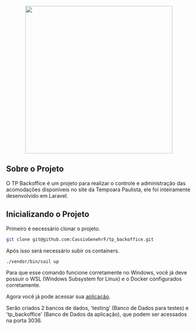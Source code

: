<p align="center"><a href="https://temporadapaulista.com.br" target="_blank"><img src="https://temporadapaulista.com.br/wp-content/uploads/2022/06/Logo-Grupo-Temporada-Completo-1.png" width="400"></a></p>

## Sobre o Projeto

O TP Backoffice é um projeto para realizar o controle e administração das acomodações disponíveis no site da Tempoara Paulista, ele foi inteiramente desenvolvido em Laravel.

## Inicializando o Projeto

Primeiro é necessário clonar o projeto.

```bash
git clone git@github.com:CassioGenehrF/tp_backoffice.git
```

Após isso será necessário subir os containers.

```bash
./vendor/bin/sail up
```

Para que esse comando funcione corretamente no Windows, você já deve possuir o WSL (Windows Subsystem for Linux) e o Docker configurados corretamente.

Agora você já pode acessar sua [aplicação](http://localhost).

Serão criados 2 bancos de dados, 'testing' (Banco de Dados para testes) e 'tp_backoffice' (Banco de Dados da aplicação), que podem ser acessados na porta 3036.